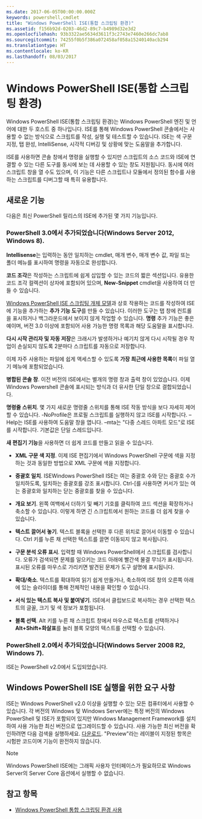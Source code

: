 ```yaml
---
ms.date: 2017-06-05T00:00:00.000Z
keywords: powershell,cmdlet
title: "Windows PowerShell ISE(통합 스크립팅 환경)"
ms.assetid: f156b92d-0203-46d2-89c7-b4989d32e3d2
ms.openlocfilehash: 93b3322ae5634d3611f3c2743e7460e266dc7ab8
ms.sourcegitcommit: 74255f0b5f386a072458af058a15240140acb294
ms.translationtype: HT
ms.contentlocale: ko-KR
ms.lasthandoff: 08/03/2017
---
```

# <a name="windows-powershell-integrated-scripting-environment-ise"></a>Windows PowerShell ISE(통합 스크립팅 환경)
Windows PowerShell ISE(통합 스크립팅 환경)는 Windows PowerShell 엔진 및 언어에 대한 두 호스트 중 하나입니다. ISE를 통해 Windows PowerShell 콘솔에서는 사용할 수 없는 방식으로 스크립트를 작성, 실행 및 테스트할 수 있습니다. ISE는 색 구문 지정, 탭 완성, IntelliSense, 시각적 디버깅 및 상황에 맞는 도움말을 추가합니다.

ISE를 사용하면 콘솔 창에서 명령을 실행할 수 있지만 스크립트의 소스 코드와 ISE에 연결할 수 있는 다른 도구를 동시에 보는 데 사용할 수 있는 창도 지원됩니다. 동시에 여러 스크립트 창을 열 수도 있으며, 이 기능은 다른 스크립트나 모듈에서 정의된 함수를 사용하는 스크립트를 디버그할 때 특히 유용합니다.

## <a name="whats-new"></a>새로운 기능
다음은 최신 PowerShell 릴리스의 ISE에 추가된 몇 가지 기능입니다.

### <a name="added-in-powershell-30-windows-server-2012-windows-8"></a>PowerShell 3.0에서 추가되었습니다(Windows Server 2012, Windows 8).
**Intellisense**는 입력하는 동안 일치하는 cmdlet, 매개 변수, 매개 변수 값, 파일 또는 폴더 메뉴를 표시하여 명령을 자동으로 완성합니다.

**코드 조각**은 작성하는 스크립트에 쉽게 삽입할 수 있는 코드의 짧은 섹션입니다. 유용한 코드 조각 컬렉션이 상자에 포함되어 있으며, **New-Snippet** cmdlet을 사용하여 더 만들 수 있습니다.

[Windows PowerShell ISE 스크립팅 개체 모델](https://technet.microsoft.com/en-us/library/dd819478.aspx)과 상호 작용하는 코드를 작성하여 ISE에 기능을 추가하는 **추가 기능 도구**를 만들 수 있습니다. 이러한 도구는 탭 창에 컨트롤을 표시하거나 백그라운드에서 보이지 않게 작업할 수 있습니다. **명령** 추가 기능은 좋은 예이며, 버전 3.0 이상에 포함되어 사용 가능한 명령 목록과 해당 도움말을 표시합니다.

**다시 시작 관리자 및 자동 저장**은 크래시가 발생하거나 예기치 않게 다시 시작될 경우 작업이 손실되지 않도록 2분마다 스크립트를 자동으로 저장합니다.

이제 자주 사용하는 파일에 쉽게 액세스할 수 있도록 **가장 최근에 사용한 목록**이 파일 열기 메뉴에 포함되었습니다.

**병합된 콘솔 창**. 이전 버전의 ISE에서는 별개의 명령 창과 출력 창이 있었습니다. 이제 Windows Powershell 콘솔에 표시되는 방식과 더 유사한 단일 창으로 결합되었습니다.

**명령줄 스위치**. 몇 가지 새로운 명령줄 스위치를 통해 ISE 작동 방식을 보다 자세히 제어할 수 있습니다. -NoProfile은 프로필 스크립트를 실행하지 않고 ISE를 시작합니다. –Help는 ISE를 사용하여 도움말 창을 엽니다. –mta는 "다중 스레드 아파트 모드"로 ISE를 시작합니다. 기본값은 단일 스레드입니다.

**새 편집기 기능**을 사용하면 더 쉽게 코드를 만들고 읽을 수 있습니다.

-   **XML 구문 색 지정**. 이제 ISE 편집기에서 Windows PowerShell 구문에 색을 지정하는 것과 동일한 방법으로 XML 구문에 색을 지정합니다.

-   **중괄호 일치**. ISEWindows PowerShell ISE는 여는 중괄호 수와 닫는 중괄호 수가 일치하도록, 일치하는 중괄호를 강조 표시합니다. Ctrl-\[를 사용하면 커서가 있는 여는 중괄호와 일치하는 닫는 중괄호를 찾을 수 있습니다.

-   **개요 보기**. 왼쪽 여백에서 더하기 및 빼기 기호를 클릭하여 코드 섹션을 확장하거나 축소할 수 있습니다. 이렇게 하면 긴 스크립트에서 원하는 코드를 더 쉽게 찾을 수 있습니다.

-   **텍스트 끌어서 놓기**. 텍스트 블록을 선택한 후 다른 위치로 끌어서 이동할 수 있습니다. Ctrl 키를 누른 채 선택한 텍스트를 끌면 이동되지 않고 복사됩니다.

-   **구문 분석 오류 표시**. 입력할 때 Windows PowerShell에서 스크립트를 검사합니다. 오류가 검색되면 문제를 일으키는 코드 아래에 빨간색 물결 무늬가 표시됩니다. 표시된 오류를 마우스로 가리키면 발견된 문제가 도구 설명에 표시됩니다.

-   **확대/축소**. 텍스트를 확대하여 읽기 쉽게 만들거나, 축소하여 ISE 창의 오른쪽 아래에 있는 슬라이더를 통해 전체적인 내용을 확인할 수 있습니다.

-   **서식 있는 텍스트 복사 및 붙여넣기**. ISE에서 클립보드로 복사하는 경우 선택한 텍스트의 글꼴, 크기 및 색 정보가 포함됩니다.

-   **블록 선택**. Alt 키를 누른 채 스크립트 창에서 마우스로 텍스트를 선택하거나 **Alt+Shift+화살표**를 눌러 블록 모양의 텍스트를 선택할 수 있습니다.

### <a name="added-in-powershell-20-windows-server-2008-r2-windows-7"></a>PowerShell 2.0에서 추가되었습니다(Windows Server 2008 R2, Windows 7).
ISE는 PowerShell v2.0에서 도입되었습니다.

## <a name="requirements-for-running-the-windows-powershell-ise"></a>Windows PowerShell ISE 실행을 위한 요구 사항
ISE는 Windows PowerShell v2.0 이상을 실행할 수 있는 모든 컴퓨터에서 사용할 수 있습니다. 각 버전의 Windows 및 Windows Server에는 특정 버전의 Windows PowerShell 및 ISE가 포함되어 있지만 Windows Management Framework를 설치하여 사용 가능한 최신 버전으로 업그레이드할 수 있습니다. 사용 가능한 최신 버전을 확인하려면 다음 검색을 실행하세요. [다운로드](http://www.microsoft.com/en-us/search/DownloadResults.aspx?q=%22windows%20management%20framework%22%20PowerShell&sortby=Relevancy~Descending). "Preview"라는 레이블이 지정된 항목은 시험판 코드이며 기능이 완전하지 않습니다.

> [!NOTE]
> Windows PowerShell ISE에는 그래픽 사용자 인터페이스가 필요하므로 Windows Server의 Server Core 옵션에서 실행할 수 없습니다.

## <a name="see-also"></a>참고 항목
- [Windows PowerShell 통합 스크립팅 환경 사용](http://technet.microsoft.com/library/cc732148.aspx)

